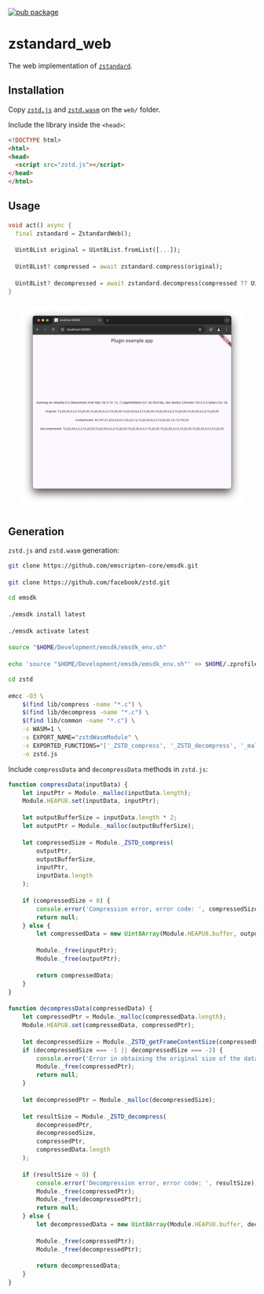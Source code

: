 [![pub package](https://img.shields.io/pub/v/zstandard_web.svg)](https://pub.dev/packages/zstandard_web)

# zstandard_web

The web implementation of [`zstandard`](https://pub.dev/packages/zstandard).

## Installation

Copy [`zstd.js`](https://github.com/landamessenger/zstandard/raw/refs/heads/master/zstandard_web/blob/zstd.js) and [`zstd.wasm`](https://github.com/landamessenger/zstandard/raw/refs/heads/master/zstandard_web/blob/zstd.wasm) on the `web/` folder.

Include the library inside the `<head>`:

```html
<!DOCTYPE html>
<html>
<head>
  <script src="zstd.js"></script>
</head>
</html>
```

## Usage

```dart
void act() async {
  final zstandard = ZstandardWeb();

  Uint8List original = Uint8List.fromList([...]);

  Uint8List? compressed = await zstandard.compress(original);
  
  Uint8List? decompressed = await zstandard.decompress(compressed ?? Uint8List(0));
}
```

<p align="center"><img width="90%" vspace="10" src="https://github.com/landamessenger/zstandard/raw/master/zstandard_web/images/sample.png"></p>

## Generation

`zstd.js` and `zstd.wasm` generation:

```bash
git clone https://github.com/emscripten-core/emsdk.git

git clone https://github.com/facebook/zstd.git
```

```bash
cd emsdk

./emsdk install latest

./emsdk activate latest

source "$HOME/Development/emsdk/emsdk_env.sh"

echo 'source "$HOME/Development/emsdk/emsdk_env.sh"' >> $HOME/.zprofile

```

```bash
cd zstd

emcc -O3 \
    $(find lib/compress -name "*.c") \
    $(find lib/decompress -name "*.c") \
    $(find lib/common -name "*.c") \
    -s WASM=1 \
    -s EXPORT_NAME="zstdWasmModule" \
    -s EXPORTED_FUNCTIONS="['_ZSTD_compress', '_ZSTD_decompress', '_malloc', '_free', '_ZSTD_getFrameContentSize']" \
    -o zstd.js
```

Include `compressData` and `decompressData` methods in `zstd.js`:

```js
function compressData(inputData) {
    let inputPtr = Module._malloc(inputData.length);
    Module.HEAPU8.set(inputData, inputPtr);

    let outputBufferSize = inputData.length * 2;
    let outputPtr = Module._malloc(outputBufferSize);

    let compressedSize = Module._ZSTD_compress(
        outputPtr,
        outputBufferSize,
        inputPtr,
        inputData.length
    );

    if (compressedSize < 0) {
        console.error('Compression error, error code: ', compressedSize);
        return null;
    } else {
        let compressedData = new Uint8Array(Module.HEAPU8.buffer, outputPtr, compressedSize);

        Module._free(inputPtr);
        Module._free(outputPtr);

        return compressedData;
    }
}

function decompressData(compressedData) {
    let compressedPtr = Module._malloc(compressedData.length);
    Module.HEAPU8.set(compressedData, compressedPtr);

    let decompressedSize = Module._ZSTD_getFrameContentSize(compressedPtr, compressedData.length);
    if (decompressedSize === -1 || decompressedSize === -2) {
        console.error('Error in obtaining the original size of the data');
        Module._free(compressedPtr);
        return null;
    }

    let decompressedPtr = Module._malloc(decompressedSize);

    let resultSize = Module._ZSTD_decompress(
        decompressedPtr,
        decompressedSize,
        compressedPtr,
        compressedData.length
    );

    if (resultSize < 0) {
        console.error('Decompression error, error code: ', resultSize);
        Module._free(compressedPtr);
        Module._free(decompressedPtr);
        return null;
    } else {
        let decompressedData = new Uint8Array(Module.HEAPU8.buffer, decompressedPtr, resultSize);

        Module._free(compressedPtr);
        Module._free(decompressedPtr);

        return decompressedData;
    }
}
```
